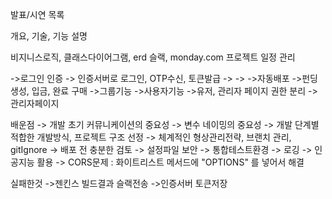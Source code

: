 
발표/시연 목록

개요, 기술, 기능 설명


비지니스로직, 클래스다이어그램, erd
슬랙, monday.com 프로젝트 일정 관리

->로그인 인증
    -> 인증서버로 로그인, OTP수신, 토큰발급
->
->
->자동배포
->펀딩생성, 입금, 완료 구매
->그룹기능
->사용자기능
->유저, 관리자 페이지 권한 분리
->관리자페이지









배운점
-> 개발 초기 커뮤니케이션의 중요성
-> 변수 네이밍의 중요성
-> 개발 단계별 적합한 개발방식, 프로젝트 구조 선정
-> 체계적인 형상관리전략, 브랜치 관리, gitIgnore
-> 배포 전 충분한 검토
-> 설정파일 보안
-> 통합테스트환경
-> 로깅
-> 인공지능 활용
-> CORS문제  : 화이트리스트 메서드에 "OPTIONS" 를 넣어서 해결





실패한것
->젠킨스 빌드결과 슬랙전송
->인증서버 토큰저장